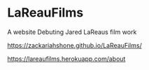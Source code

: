 # LaReauFilms
A website Debuting Jared LaReaus film work 

https://zackariahshone.github.io/LaReauFilms/

https://lareaufilms.herokuapp.com/about